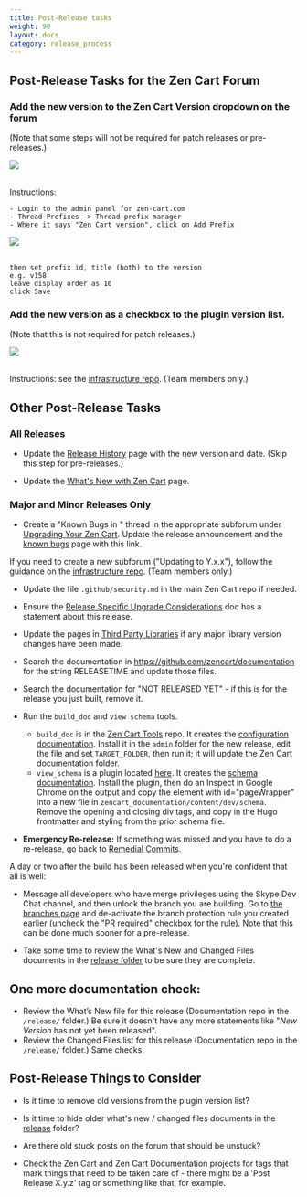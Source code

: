 ```yaml
---
title: Post-Release tasks 
weight: 90
layout: docs
category: release_process
---
```


## Post-Release Tasks for the Zen Cart Forum 

### Add the new version to the Zen Cart Version dropdown on the forum

(Note that some steps will not be required for patch releases or pre-releases.)

<img src="/images/forum_version_selection.png"> 
<br><br>

Instructions: 
```
- Login to the admin panel for zen-cart.com
- Thread Prefixes -> Thread prefix manager 
- Where it says "Zen Cart version", click on Add Prefix 
```

<img src="/images/thread_prefix_manager.png"> 
<br><br>

```
then set prefix id, title (both) to the version 
e.g. v158
leave display order as 10 
click Save
```

### Add the new version as a checkbox to the plugin version list. 

(Note that this is not required for patch releases.)

<img src="/images/plugin_version_selection.png"> 
<br><br>

Instructions: see the 
[infrastructure repo](https://github.com/zencart/infrastructure).  (Team members only.)

## Other Post-Release Tasks 

### All Releases 

- Update the [Release History](/user/about_us/release_history/) page with the new version and date.  (Skip this step for pre-releases.)

- Update the [What's New with Zen Cart](/user/about_us/whats_new/) page.

### Major and Minor Releases Only

- Create a "Known Bugs in <release>" thread in the appropriate subforum under [Upgrading Your Zen Cart](https://www.zen-cart.com/forumdisplay.php?10-Upgrading-Your-Zen-Cart).   Update the release announcement and the [known bugs](/user/about_us/known_bugs/) page with this link.

If you need to create a new subforum ("Updating to Y.x.x"), follow the guidance on the [infrastructure repo](https://github.com/zencart/infrastructure).  (Team members only.)

- Update the file `.github/security.md` in the main Zen Cart repo if needed.

- Ensure the [Release Specific Upgrade Considerations](/user/upgrading/release_specific_upgrade_considerations/) doc has a statement about this release.

- Update the pages in [Third Party Libraries](/dev/libraries/) if any major library version changes have been made.

- Search the documentation in https://github.com/zencart/documentation for the string RELEASETIME and update those files.

- Search the documentation for "NOT RELEASED YET" - if this is for the release you just built, remove it.

- Run the `build_doc` and `view schema` tools.
   - `build_doc` is in the [Zen Cart Tools](https://github.com/scottcwilson/zencart_tools) repo.  It creates the [configuration documentation](https://docs.zen-cart.com/user/admin_pages/configuration/).  Install it in the `admin` folder for the new release, edit the file and set `TARGET_FOLDER`, then run it; it will update the Zen Cart documentation folder. 
   - `view_schema` is a plugin located [here](https://www.zen-cart.com/downloads.php?do=file&id=2270). It creates the [schema documentation](https://docs.zen-cart.com/dev/schema/).  Install the plugin, then do an Inspect in Google Chrome on the output and copy the element with id="pageWrapper" into a new file in `zencart_documentation/content/dev/schema`.  Remove the opening and closing div tags, and copy in the Hugo frontmatter and styling from the prior schema file.

- **Emergency Re-release:** If something was missed and you have to do a re-release, go back to [Remedial Commits](/dev/release_process/release_tagging/#possible-remedial-commits). 

A day or two after the build has been released when you're confident that all is well: 

- Message all developers who have merge privileges using the Skype Dev Chat channel, and then unlock the branch you are building.  Go to [the branches page](https://github.com/zencart/zencart/settings/branches) and de-activate the branch protection rule you created earlier (uncheck the "PR required" checkbox for the rule).  Note that this can be done much sooner for a pre-release. 

- Take some time to review the What's New and Changed Files documents in the [release folder](/release) to be sure they are complete. 

## One more documentation check:
- Review the What’s New file for this release (Documentation repo in the `/release/` folder.)  Be sure it doesn't have any more statements like "*New Version* has not yet been released".
- Review the Changed Files list for this release (Documentation repo in the `/release/` folder.)  Same checks.


## Post-Release Things to Consider 

- Is it time to remove old versions from the plugin version list?

- Is it time to hide older what's new / changed files documents in the [release](/release) folder? 

- Are there old stuck posts on the forum that should be unstuck? 

- Check the Zen Cart and Zen Cart Documentation projects for tags that mark things that need to be taken care of - there might be a 'Post Release X.y.z' tag or something like that, for example. 

